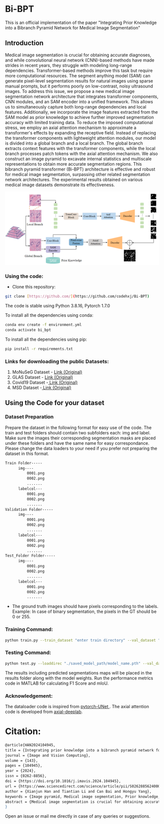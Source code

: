 # Bi-BPT

This is an official implementation of the paper "Integrating Prior Knowledge into a Bibranch Pyramid Network for Medical Image Segmentation"

## Introduction

Medical image segmentation is crucial for obtaining accurate diagnoses, 
and while convolutional neural network (CNN)-based methods have made strides in recent years, 
they struggle with modeling long-range dependencies. Transformer-based methods improve this task but require more computational resources. 
The segment anything model (SAM) can generate pixel-level segmentation results for natural images using sparse manual prompts, 
but it performs poorly on low-contrast, noisy ultrasound images. To address this issue, we propose a new medical image segmentation network architecture that 
integrates transformer components, CNN modules, and an SAM encoder into a unified framework. This allows us to simultaneously capture both long-range dependencies 
and local features. Additionally, we incorporate the image features extracted from the SAM model as prior knowledge to achieve further improved segmentation accuracy 
with limited training data. To reduce the imposed computational stress, we employ an axial attention mechanism to approximate a transformer's effects by expanding the 
receptive field. Instead of replacing the transformer components with lightweight attention modules, our model is divided into a global branch and a local branch. 
The global branch extracts context features with the transformer components, while the local branch processes patch tokens with the axial attention mechanism. 
We also construct an image pyramid to excavate internal statistics and multiscale representations to obtain more accurate segmentation regions. 
This bibranch pyramid transformer (Bi-BPT) architecture is effective and robust for medical image segmentation, surpassing other related segmentation network architectures. The experimental results obtained on various medical image datasets demonstrate its effectiveness.
<p align="center">
  <img src="img/model2.png" width="800"/>
</p>

### Using the code:

- Clone this repository:
```bash
git clone [https://github.com/](https://github.com/codehxj/Bi-BPT)
```

The code is stable using Python 3.8.16, Pytorch 1.7.0

To install all the dependencies using conda:

```bash
conda env create -f environment.yml
conda activate bi_bpt
```

To install all the dependencies using pip:

```bash
pip install -r requirements.txt
```

### Links for downloading the public Datasets:

1) MoNuSeG Dataset - <a href="https://monuseg.grand-challenge.org/Data/"> Link (Original)</a> 
2) GLAS Dataset - <a href="https://warwick.ac.uk/fac/sci/dcs/research/tia/glascontest/"> Link (Original) </a> 
3) Covid19 Dataset -<a href="https://www.sciencedirect.com/science/article/pii/S001048252100113X"> Link (Original) </a>
4) MSD Dataset -<a href="https://www.nature.com/articles/s41467-022-30695-9"> Link (Original) </a>


## Using the Code for your dataset

### Dataset Preparation

Prepare the dataset in the following format for easy use of the code. The train and test folders should contain two subfolders each: img and label. Make sure the images their corresponding segmentation masks are placed under these folders and have the same name for easy correspondance. Please change the data loaders to your need if you prefer not preparing the dataset in this format.



```bash
Train Folder-----
      img----
          0001.png
          0002.png
          .......
      labelcol---
          0001.png
          0002.png
          .......
Validation Folder-----
      img----
          0001.png
          0002.png
          .......
      labelcol---
          0001.png
          0002.png
          .......
Test_Folder Folder-----
      img----
          0001.png
          0002.png
          .......
      labelcol---
          0001.png
          0002.png
          .......

```

- The ground truth images should have pixels corresponding to the labels. Example: In case of binary segmentation, the pixels in the GT should be 0 or 255.

### Training Command:

```bash 
python train.py --train_dataset "enter train directory" --val_dataset "enter validation directory" --direc 'path for results to be saved' --batch_size 4 --epoch 400 --save_freq 10 --learning_rate 0.001
```

### Testing Command:

```bash 
python test.py --loaddirec "./saved_model_path/model_name.pth" --val_dataset "test dataset directory" --direc 'path for results to be saved' --batch_size 1 
```

The results including predicted segmentations maps will be placed in the results folder along with the model weights. Run the performance metrics code in MATLAB for calculating F1 Score and mIoU. 


### Acknowledgement:

The dataloader code is inspired from <a href="https://github.com/jeya-maria-jose/Medical-Transformer?tab=readme-ov-file"> pytorch-UNet </a>. The axial attention code is developed from <a href="https://github.com/csrhddlam/axial-deeplab">axial-deeplab</a>. 

# Citation:

```bash
@article{HAN2024104945,
title = {Integrating prior knowledge into a bibranch pyramid network for medical image segmentation},
journal = {Image and Vision Computing},
volume = {143},
pages = {104945},
year = {2024},
issn = {0262-8856},
doi = {https://doi.org/10.1016/j.imavis.2024.104945},
url = {https://www.sciencedirect.com/science/article/pii/S0262885624000489},
author = {Xianjun Han and Tiantian Li and Can Bai and Hongyu Yang},
keywords = {Image pyramid, Medical image segmentation, Prior knowledge, Medical image processing},
abstract = {Medical image segmentation is crucial for obtaining accurate diagnoses, and while convolutional neural network (CNN)-based methods have made strides in recent years, they struggle with modeling long-range dependencies. Transformer-based methods improve this task but require more computational resources. The segment anything model (SAM) can generate pixel-level segmentation results for natural images using sparse manual prompts, but it performs poorly on low-contrast, noisy ultrasound images. To address this issue, we propose a new medical image segmentation network architecture that integrates transformer components, CNN modules, and an SAM encoder into a unified framework. This allows us to simultaneously capture both long-range dependencies and local features. Additionally, we incorporate the image features extracted from the SAM model as prior knowledge to achieve further improved segmentation accuracy with limited training data. To reduce the imposed computational stress, we employ an axial attention mechanism to approximate a transformer's effects by expanding the receptive field. Instead of replacing the transformer components with lightweight attention modules, our model is divided into a global branch and a local branch. The global branch extracts context features with the transformer components, while the local branch processes patch tokens with the axial attention mechanism. We also construct an image pyramid to excavate internal statistics and multiscale representations to obtain more accurate segmentation regions. This bibranch pyramid transformer (Bi-BPT) architecture is effective and robust for medical image segmentation, surpassing other related segmentation network architectures. The experimental results obtained on various medical image datasets demonstrate its effectiveness.}
}
```

Open an issue or mail me directly in case of any queries or suggestions. 
